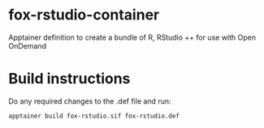 # fox-rstudio-container
Apptainer definition to create a bundle of R, RStudio ++ for use with Open OnDemand

# Build instructions
Do any required changes to the .def file and run:

`apptainer build fox-rstudio.sif fox-rstudio.def`
